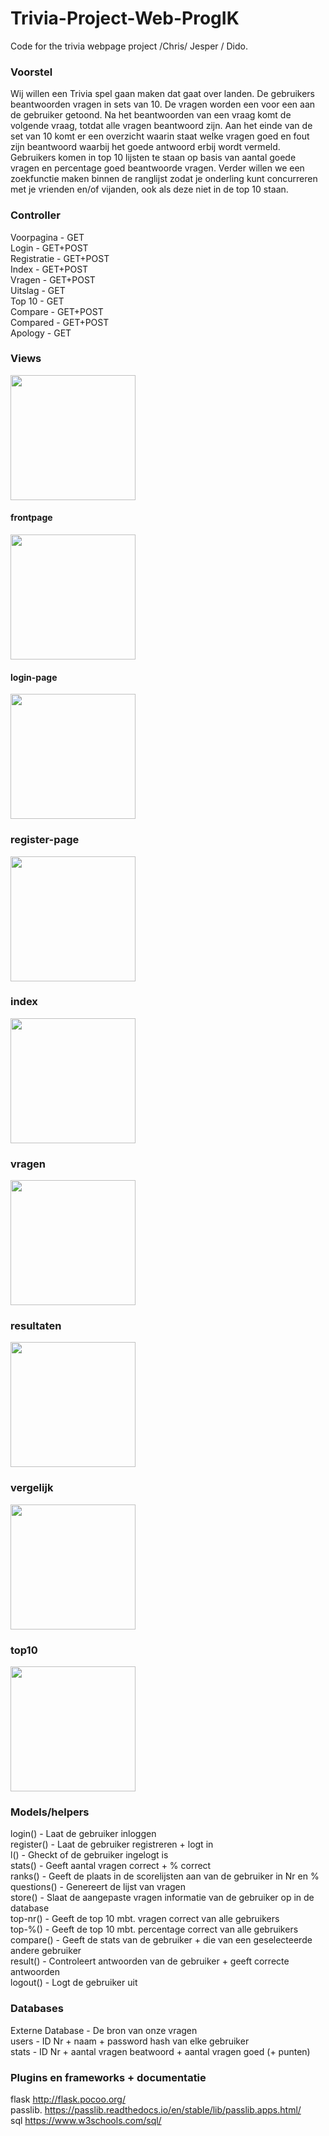 # Trivia-Project-Web-ProgIK
Code for the trivia webpage project /Chris/ Jesper / Dido.  

### Voorstel 

Wij willen een Trivia spel gaan maken dat gaat over landen. De gebruikers beantwoorden vragen in sets van 10. De vragen worden een voor een aan de gebruiker getoond. Na het beantwoorden van een vraag komt de volgende vraag, totdat alle vragen beantwoord zijn. Aan het einde van de set van 10 komt er een overzicht waarin staat welke vragen goed en fout zijn beantwoord waarbij het goede antwoord erbij wordt vermeld. 
Gebruikers komen in top 10 lijsten te staan op basis van aantal goede vragen en percentage goed beantwoorde vragen. Verder willen we een zoekfunctie maken binnen de ranglijst zodat je onderling kunt concurreren met je vrienden en/of vijanden, ook als deze niet in de top 10 staan. 

### Controller 


Voorpagina	-	GET   
Login		-	GET+POST  
Registratie	-	GET+POST  
Index		-	GET+POST  
Vragen		-	GET+POST   
Uitslag		-	GET  
Top 10		-	GET  
Compare	-	GET+POST  
Compared	-	GET+POST  
Apology	-	GET  

### Views
<img src="https://i.imgur.com/yDj1ZRy.png" width="200"> <br>
#### frontpage
<img src="https://i.imgur.com/S79mOVy.png" width="200"> <br>
#### login-page
<img src="https://i.imgur.com/oCVGGU4.png" width="200"> <br>
### register-page
<img src="https://i.imgur.com/sIfgpEI.png" width="200"> <br>
### index
<img src="https://i.imgur.com/ZpZ4hMQ.png" width="200"> <br>
### vragen
<img src="https://i.imgur.com/YtBoNwt.png" width="200"> <br>
### resultaten
<img src="https://i.imgur.com/YNVrxN7.png" width="200"> <br>
### vergelijk
<img src="https://i.imgur.com/mdYQ6Qq.png" width="200"> <br>
### top10
<img src="https://i.imgur.com/0EDiLhv.png" width="200"> <br>


### Models/helpers

login()		-	Laat de gebruiker inloggen<br>
register()	-	Laat de gebruiker registreren + logt in<br>
l()		-	Gheckt of de gebruiker ingelogt is<br>
stats()		-	Geeft aantal vragen correct + % correct<br>
ranks()		-	Geeft de plaats in de scorelijsten aan van de gebruiker in Nr en %<br>
questions()	-	Genereert de lijst van vragen<br>
store()		-	Slaat de aangepaste vragen informatie van de gebruiker op in de database<br>
top-nr()	-	Geeft de top 10 mbt. vragen correct van alle gebruikers<br>
top-%()	-	Geeft de top 10 mbt. percentage correct van alle gebruikers<br>
compare()	-	Geeft de stats van de gebruiker + die van een geselecteerde andere gebruiker<br>
result()		-	Controleert antwoorden van de gebruiker + geeft correcte antwoorden<br>
logout()	-	Logt de gebruiker uit<br>

### Databases

Externe Database	-	De bron van onze vragen<br>
users			-	ID Nr + naam + password hash van elke gebruiker<br>
stats			-	ID Nr + aantal vragen beatwoord + aantal vragen goed (+ punten)<br>


### Plugins en frameworks + documentatie 
flask http://flask.pocoo.org/<br>
passlib. https://passlib.readthedocs.io/en/stable/lib/passlib.apps.html/<br>
sql https://www.w3schools.com/sql/<br>



